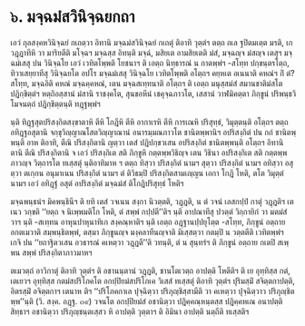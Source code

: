 <h1>๖. มจฺฉมํสวินิจฺฉยกถา</h1>
<p> เอวํ  กุลสงฺคหวินิจฺฉยํ กเถตฺวา อิทานิ มจฺฉมํสวินิจฺฉยํ กเถตุํ ติอาทิ วุตฺตํฯ ตตฺถ ถเล ฐปิตมเตฺต มรติ, เกวฎฺฎาทีหิ วา มาริยตีติ มโจฺฉฯ มจฺฉสฺส อิทนฺติ มจฺฉํ, มสิยเต อามสิยเตติ มํสํ, มจฺฉญฺจ มํสญฺจ  เตสุฯ มจฺฉมํเสสุ ปน วินิจฺฉโย เอวํ เวทิตโพฺพติ โยชนาฯ ติ เอตฺถ นิทฺธารณํ น กาตพฺพํฯ -สโทฺท ปกฺขนฺตรโตฺถ, ทิวาเสยฺยาทีสุ วินิจฺฉยโต อปโร มจฺฉมํเสสุ วินิจฺฉโย เวทิตโพฺพติ อโตฺถฯ คยฺหเต อเนนาติ คหณํฯ กิํ ตํ? สโทฺท, มจฺฉอิติ คหณํ มจฺฉคฺคหณํ, เตน  มจฺฉสเทฺทนาติ อโตฺถฯ ติ เอตฺถ มนุสฺสมํสํ สมานชาติมํสโต ปฎิกฺขิตฺตํฯ หตฺถิอสฺสานํ มํสานิ ราชงฺคโต, สุนขอหีนํ เชคุจฺฉภาวโต, เสสานํ วาฬมิคตฺตา ภิกฺขูนํ ปริพนฺธวิโมจนตฺถํ ปฎิกฺขิตฺตนฺติ ทฎฺฐพฺพํฯ</p>


<p>นฺติ ทิฎฺฐสุตปริสงฺกิตสงฺขาตาหิ ตีหิ โกฎีหิ ตีหิ อากาเรหิ ตีหิ การเณหิ ปริสุทฺธํ, วิมุตฺตนฺติ อโตฺถฯ ตตฺถ อทิฎฺฐอสุตานิ จกฺขุวิญฺญาณโสตวิญฺญาณานํ อนารมฺมณภาวโต ชานิตพฺพานิฯ อปริสงฺกิตํ ปน กถํ ชานิตพฺพนฺติ อาห ติอาทิ, ตีณิ ปริสงฺกิตานิ ญตฺวา เตสํ ปฎิปกฺขวเสน อปริสงฺกิตํ ชานิตพฺพนฺติ อโตฺถฯ อิทานิ ตานิ ตีณิ ปริสงฺกิตานิ จ เอวํ ปริสงฺกิเต สติ ภิกฺขูหิ กตฺตพฺพวิธิญฺจ เตน วิธินา อปริสงฺกิเต สติ กตฺตพฺพภาวญฺจ วิตฺถารโต ทเสฺสตุํ นฺติอาทิมาห ฯ ตตฺถ ทิสฺวา ปริสงฺกิตํ  นามฯ สุตฺวา ปริสงฺกิตํ  นามฯ อทิสฺวา อสุตฺวา ตเกฺกน อนุมาเนน ปริสงฺกิตํ  นามฯ ตํ ติวิธมฺปิ ปริสงฺกิตสามเญฺญน เอกา โกฎิ  โหติ, ตโต วิมุตฺตํ  นามฯ เอวํ อทิฎฺฐํ อสุตํ อปริสงฺกิตํ มจฺฉมํสํ ติโกฎิปริสุทฺธํ โหติฯ</p>


<p> มจฺฉพนฺธนํฯ  มิคพนฺธินีฯ ติ ยทิ เตสํ วจเนน สงฺกา นิวตฺตติ, วฎฺฎติ, น ตํ วจนํ เลสกปฺปํ กาตุํ วฎฺฎติฯ เตเนว วกฺขติ ‘‘ยตฺถ จ นิเพฺพมติโก โหติ, ตํ สพฺพํ กปฺปตี’’ติฯ นฺติ อาปณาทีสุ ปวตฺตํ วิกฺกายิกํ วา มตมํสํ วาฯ นฺติ -สเทฺทน อาหุนปาหุนาทิเก สงฺคณฺหาติฯ นฺติ เอตฺถ อฎฺฐานปฺปยุโตฺต -สโทฺท, ภิกฺขูนํ อตฺถาย อกตเมวาติ สมฺพนฺธิตพฺพํ, ตสฺมา ภิกฺขูนญฺจ มงฺคลาทีนญฺจาติ มิเสฺสตฺวา กตมฺปิ น วตฺตตีติ เวทิตพฺพํฯ เกจิ ปน ‘‘ยถาฐิตวเสน อวธารณํ คเหตฺวา วฎฺฎตี’’ติ วทนฺติ, ตํ น สุนฺทรํฯ ติ ภิกฺขูนํ อตฺถาย กเตปิ สเพฺพน สพฺพํ ปริสงฺกิตาภาวมาหฯ</p>


<p> ตเมวตฺถํ อาวิกาตุํ ติอาทิ วุตฺตํฯ ติ อชานนฺตานํ วฎฺฎติ, ชานโตเวตฺถ อาปตฺติ โหตีติฯ ติ เย อุทฺทิสฺส กตํ, เตเยวฯ อุทฺทิสฺส กตมํสปริโภคโต อกปฺปิยมํสปริโภเค วิเสสํ ทเสฺสตุํ ติอาทิ วุตฺตํฯ ปุริมสฺมิํ สจิตฺตกาปตฺติ, อิตรสฺมิํ อจิตฺตกาฯ เตนาห ติฯ ‘‘ปริโภคกาเล ปุจฺฉิตฺวา ปริภุญฺชิสฺสามีติ วา คเหตฺวา ปุจฺฉิตฺวาว ปริภุญฺชิตพฺพ’’นฺติ (วิ. สงฺค. อฎฺฐ. ๓๙) วจนโต อกปฺปิยมํสํ อชานิตฺวา ปฎิคฺคณฺหนฺตสฺส ปฎิคฺคหเณ อนาปตฺติ สิทฺธาฯ อชานิตฺวา  ปริภุญฺชนฺตเสฺสว หิ อาปตฺติ วุตฺตาฯ ติ อิมินา อาปตฺติ นตฺถีติ ทเสฺสติฯ</p>

</p>

</p>

</p>





